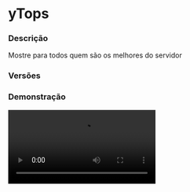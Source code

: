 # yTops
<secondary-label ref="management"/>

### Descrição
Mostre para todos quem são os melhores do servidor

### Versões
<secondary-label ref="1.8"/>
<secondary-label ref="1.9"/>
<secondary-label ref="1.10"/>
<secondary-label ref="1.11"/>
<secondary-label ref="1.12"/>
<secondary-label ref="1.13"/>
<secondary-label ref="1.14"/>
<secondary-label ref="1.15"/>
<secondary-label ref="1.16"/>
<secondary-label ref="1.17"/>
<secondary-label ref="1.18"/>
<secondary-label ref="1.19"/>
<secondary-label ref="1.20"/>

### Demonstração
<video src="//www.youtube.com/watch?v=OG_8NdVB8-0"/>


<chapter title="Comandos" id="commands" collapsible="true">
<code-block lang="plain text">/topentity&nbsp;- Gerencia os tops de entidades (NPC, ARMORSTAND)
/tophologram&nbsp;- Gerencia os tops de hologramas
/ytops force&nbsp;- Força o envio da mensagem de top
/ytops reload&nbsp;- Recarrega as configurações</code-block>
</chapter>

<chapter title="Permissões" id="permissions" collapsible="true">
<code-block lang="plain text">ytops.topentity - Permissão para o /topentity
ytops.tophologram - Permissão para o /tophologram
ytops.admin - Permissão para o /ytops</code-block>
</chapter>

## Configuração
<primary-label ref="config"/>
Confira os arquivos de configuração deste plugin e revise os detalhes para garantir uma implementação correta.

<chapter title="Arquivos de Configuração" collapsible="true">
<chapter title="Estrutura do diretório" collapsible="false">
<code-block lang="plain text" ignore-vars="true">
Estrutura do diretório:
└── yTops/
    ├── armorstands.yml
    ├── commands.yml
    ├── config.yml
    ├── holograms.yml
    ├── menus.yml
    ├── messages.yml
    └── npcs.yml
</code-block>
</chapter>

<chapter title="armorstands.yml" collapsible="true">
<code-block lang="yaml" ignore-vars="true">
<![CDATA[
#     _                              ____  _                  _
#    / \   _ __ _ __ ___   ___  _ __/ ___|| |_ __ _ _ __   __| |___
#   / _ \ | '__| '_ ` _ \ / _ \| '__\___ \| __/ _` | '_ \ / _` / __|
#  / ___ \| |  | | | | | | (_) | |   ___) | || (_| | | | | (_| \__ \
# /_/   \_\_|  |_| |_| |_|\___/|_|  |____/ \__\__,_|_| |_|\__,_|___/
#

# TOP-TYPE DISPONÍVEIS:
# VAULT, YPLANTACOES_MOEDAS, YMAQUINAS_VALOR, YTEMPOONLINE_TEMPO, YLOJAS_VISITAS, YEVENTOS_GANHADOS, YMINAS_QUEBRADOS, YMINAS_BLOCOS, YBOSSES_MATADOS, YNEWBOSSES_MATADOS, YMISSOES_ORDEM, YALMAS_ALMAS, YKILLRANK_KILLS,
# YKILLSYSTEM_XP, YKILLSYSTEM_MONEY, YKILLSYSTEM_KILLS, YKILLSYSTEM_KDR, YRANKUP_PRESTIGIO, YRANKUP_FRAGMENTOS, YSPAWNERS_COMPRADOS, YSPAWNERSSHOP_COMPRADOS, YSPAWNERSSHOP_LIMITE, YSPAWNERSSHOP_GASTO, YCLANS_MONEY, YCLANS_KDR, YCLANS_MAQUINAS,
# YCLANS_SPAWNERS, MCMMO_TODOS, MCMMO_ALQUIMIA, MCMMO_ESPADAS, MCMMO_ARQUERIA, MCMMO_MINERACAO, MCMMO_EXCAVACAO, MCMMO_MACHADOS, MCMMO_REPARACAO, MCMMO_ACROBACIA, YPOINTS_PONTOS, YPESCA_COINS, YPESCA_PESCADOS, YGUERRA_GANHADAS,
# YGUERRA_CLAN_GANHADAS, YCHAIN_KILL, YCHAIN_KILLSTREAK, YCHAIN_KDR, YCHAIN_TEMPO, YCRATESVIRTUAIS_ABERTAS, YRECOMENDAR_RECOMENDADOS, YCLANS_KILLS, YCLANS_DEATHS, YVIPS_ATIVADOS, YVIPS_CREDITOS, YMITO_TIMES, YMITO_TOTAL_TIME,
# YCAMPO_COINS, YCAMPO_BROKEN, YCAMPO_TIME, YPAYMENTS_SPENT, YMINASPACKETS_QUEBRADOS, YMINASPACKETS_BLOCOS, YBANCO_RICOS, YPESCASIMPLES_PESCADOS, YSTACKBOSSES_KILLED, YSTACKBOSSES_DAMAGE

# PLACEHOLDERS DISPONÍVEIS
# {index}, {player_<index>}, {value_<index>}, {value_formatted_<index>}, {value_time_<index>}, {value_kdr_<index>}

armorstand:
  money:
    top-type: 'VAULT'
    hologram:
      offset: 3.1
      lines: [ '&a&lTOP {index}', '&fJogador: &7{player}', '&fDinheiro: &a{value_formatted}' ]
    customs:
      custom_index_1:
        index: 1
        baby: true
        items:
          chestplate: 'DIAMOND_CHESTPLATE'
          leggings: 'DIAMOND_LEGGINGS'
          boots: 'DIAMOND_BOOTS'
          hand: 'null'
        euler-positions:
          head: '0;0;0'
          body: '0;0;0'
          left-arm: '0;0;0'
          right-arm: '0;0;0'
          left-leg: '0;0;0'
          right-leg: '0;0;0'
      custom_index_2:
        index: 2
        baby: true
        items:
          chestplate: 'GOLD_CHESTPLATE'
          leggings: 'GOLD_LEGGINGS'
          boots: 'GOLD_BOOTS'
          hand: 'null'
        euler-positions:
          head: '0;0;0'
          body: '0;0;0'
          left-arm: '0;0;0'
          right-arm: '0;0;0'
          left-leg: '0;0;0'
          right-leg: '0;0;0'
      custom_index_3:
        index: 3
        baby: true
        items:
          chestplate: 'IRON_CHESTPLATE'
          leggings: 'IRON_LEGGINGS'
          boots: 'IRON_BOOTS'
          hand: 'null'
        euler-positions:
          head: '0;0;0'
          body: '0;0;0'
          left-arm: '0;0;0'
          right-arm: '0;0;0'
          left-leg: '0;0;0'
          right-leg: '0;0;0'
      custom_index_4:
        index: 4
        baby: true
        items:
          chestplate: 'CHAINMAIL_CHESTPLATE'
          leggings: 'CHAINMAIL_LEGGINGS'
          boots: 'CHAINMAIL_BOOTS'
          hand: 'null'
        euler-positions:
          head: '0;0;0'
          body: '0;0;0'
          left-arm: '0;0;0'
          right-arm: '0;0;0'
          left-leg: '0;0;0'
          right-leg: '0;0;0'
      custom_index_5:
        index: 5
        baby: true
        items:
          chestplate: 'LEATHER_CHESTPLATE'
          leggings: 'LEATHER_LEGGINGS'
          boots: 'LEATHER_BOOTS'
          hand: 'null'
        euler-positions:
          head: '0;0;0'
          body: '0;0;0'
          left-arm: '0;0;0'
          right-arm: '0;0;0'
          left-leg: '0;0;0'
          right-leg: '0;0;0'
]]>
</code-block>
</chapter>

<chapter title="commands.yml" collapsible="true">
<code-block lang="yaml" ignore-vars="true">
<![CDATA[
#     ___                                          _
#    / __\___  _ __ ___  _ __ ___   __ _ _ __   __| |___
#   / /  / _ \| '_ ` _ \| '_ ` _ \ / _` | '_ \ / _` / __|
#  / /__| (_) | | | | | | | | | | | (_| | | | | (_| \__ \
#  \____/\___/|_| |_| |_|_| |_| |_|\__,_|_| |_|\__,_|___/
#
# Lista de comandos do plugin.

# Utilize "comando|comando" para criar aliases.
# Por exemplo: "gm|gamemode"
# Você pode criar quantas aliases quiser.
commands:
  top-entity: 'topentity|topentidade|topnpc'
  top-hologram: 'topholo|topholograma|tophologram'
  ytops: 'ytops'
  tops: 'tops|top'
]]>
</code-block>
</chapter>

<chapter title="config.yml" collapsible="true">
<code-block lang="yaml" ignore-vars="true">
<![CDATA[
#       _____
#  _   |_   _|__  _ __  ___
# | | | || |/ _ \| '_ \/ __|
# | |_| || | (_) | |_) \__ \
#  \__, ||_|\___/| .__/|___/
#  |___/         |_|
# Discord: discord.ystoreplugins.com.br
# Site: ystoreplugins.com.br
#

# Modo de depuração para correção de problemas no plugin.
debug-mode: false

#      ___      _        _
#     /   \__ _| |_ __ _| |__   __ _ ___  ___
#    / /\ / _` | __/ _` | '_ \ / _` / __|/ _ \
#   / /_// (_| | || (_| | |_) | (_| \__ \  __/
#  /___,' \__,_|\__\__,_|_.__/ \__,_|___/\___|
#
# Configurações do banco de dados.

database:
  # Determina o tipo de banco de dados. Valores válidos: [SQLITE, MYSQL, HIKARI (recomendado)]
  storage-type: SQLITE

  # Dados para conexão ao banco de dados MYSQL.
  data:
    # Endereço de conexão do banco de dados. [EX: 127.0.0.1]
    host: localhost
    # Porta de conexão do banco de dados. [EX: 3306]
    port: 3306
    # Nome do banco de dados a ser conectado. [EX: minecraft]
    database: ''
    # Usuário de conexão. [EX: root]
    username: ''
    # Senha do usuário de conexão: [EX: 123]
    password: ''

# Tempo para atualizar a lista de tops
# em segundos
top-list-tick: 1800

# Tempo para atualizar as entidades
# em segundos
top-entity-tick: 1810

# Ativar o NPC ficar olhando pro player
look-close: true

# Configuração do menu de TOP
top-menu:
  # em segundos
  time: 600
  player-format: '%ytopspapiaddon_luckperms_prefix% {player}'

# Mensagem de anúncio de jogadores do top
top-message:
  enable: true
  # em segundos
  time: 600
  #
  # PLACEHOLDERS DISPONÍVEIS:
  # {value_<TYPE>_formatted}, {value_<TYPE>_time}, {value_<TYPE>_kdr}
  #
  # TYPES:
  # VAULT, YPLANTACOES_MOEDAS, YMAQUINAS_VALOR, YTEMPOONLINE_TEMPO, YLOJAS_VISITAS, YEVENTOS_GANHADOS, YMINAS_QUEBRADOS, YMINAS_BLOCOS, YBOSSES_MATADOS, YNEWBOSSES_MATADOS, YMISSOES_ORDEM, YALMAS_ALMAS, YKILLRANK_KILLS,
  # YKILLSYSTEM_XP, YKILLSYSTEM_MONEY, YKILLSYSTEM_KILLS, YKILLSYSTEM_KDR, YRANKUP_PRESTIGIO, YRANKUP_FRAGMENTOS, YSPAWNERS_COMPRADOS, YSPAWNERSSHOP_COMPRADOS, YSPAWNERSSHOP_LIMITE, YCLANS_MONEY, YCLANS_KDR, YCLANS_MAQUINAS,
  # YCLANS_SPAWNERS, MCMMO_TODOS, MCMMO_ALQUIMIA, MCMMO_ESPADAS, MCMMO_ARQUERIA, MCMMO_MINERACAO, MCMMO_EXCAVACAO, MCMMO_MACHADOS, MCMMO_REPARACAO, MCMMO_ACROBACIA, YPOINTS_PONTOS, YPESCA_COINS, YPESCA_PESCADOS, YGUERRA_GANHADAS,
  # YGUERRA_CLAN_GANHADAS, YCHAIN_KILL, YCHAIN_KILLSTREAK, YCHAIN_KDR, YCHAIN_TEMPO, YCRATESVIRTUAIS_ABERTAS, YRECOMENDAR_RECOMENDADOS, YCLANS_KILLS, YCLANS_DEATHS, YVIPS_ATIVADOS, YVIPS_CREDITOS, YMITO_TIMES, YMITO_TOTAL_TIME,
  # YMINASPACKETS_QUEBRADOS, YMINASPACKETS_BLOCOS
  #
  player-format: '%ytopspapiaddon_luckperms_prefix% {player}'
  message: |

    &aVeja os jogadores que se destacam no servidor!
    &7(Clique na mensagem para acessar o TOP escolhido)

    <click:run_command:/money top><hover:show_text:"<green>Clique para acessar o TOP</green>"><dark_gray>-></dark_gray> <green>{player_VAULT}</green> <dark_gray>-</dark_gray> <dark_green>$</dark_green><white>{value_VAULT_formatted}</white></hover></click>
]]>
</code-block>
</chapter>

<chapter title="holograms.yml" collapsible="true">
<code-block lang="yaml" ignore-vars="true">
<![CDATA[
#   _   _       _
# | | | | ___ | | ___   __ _ _ __ __ _ _ __ ___  ___
# | |_| |/ _ \| |/ _ \ / _` | '__/ _` | '_ ` _ \/ __|
# |  _  | (_) | | (_) | (_| | | | (_| | | | | | \__ \
# |_| |_|\___/|_|\___/ \__, |_|  \__,_|_| |_| |_|___/
#                      |___/

# TOP-TYPE DISPONÍVEIS:
# VAULT, YPLANTACOES_MOEDAS, YMAQUINAS_VALOR, YTEMPOONLINE_TEMPO, YLOJAS_VISITAS, YEVENTOS_GANHADOS, YMINAS_QUEBRADOS, YMINAS_BLOCOS, YBOSSES_MATADOS, YNEWBOSSES_MATADOS, YMISSOES_ORDEM, YALMAS_ALMAS, YKILLRANK_KILLS,
# YKILLSYSTEM_XP, YKILLSYSTEM_MONEY, YKILLSYSTEM_KILLS, YKILLSYSTEM_KDR, YRANKUP_PRESTIGIO, YRANKUP_FRAGMENTOS, YSPAWNERS_COMPRADOS, YSPAWNERSSHOP_COMPRADOS, YSPAWNERSSHOP_LIMITE, YSPAWNERSSHOP_GASTO, YCLANS_MONEY, YCLANS_KDR, YCLANS_MAQUINAS,
# YCLANS_SPAWNERS, MCMMO_TODOS, MCMMO_ALQUIMIA, MCMMO_ESPADAS, MCMMO_ARQUERIA, MCMMO_MINERACAO, MCMMO_EXCAVACAO, MCMMO_MACHADOS, MCMMO_REPARACAO, MCMMO_ACROBACIA, YPOINTS_PONTOS, YPESCA_COINS, YPESCA_PESCADOS, YGUERRA_GANHADAS,
# YGUERRA_CLAN_GANHADAS, YCHAIN_KILL, YCHAIN_KILLSTREAK, YCHAIN_KDR, YCHAIN_TEMPO, YCRATESVIRTUAIS_ABERTAS, YRECOMENDAR_RECOMENDADOS, YCLANS_KILLS, YCLANS_DEATHS, YVIPS_ATIVADOS, YVIPS_CREDITOS, YMITO_TIMES, YMITO_TOTAL_TIME,
# YCAMPO_COINS, YCAMPO_BROKEN, YCAMPO_TIME, YPAYMENTS_SPENT, YMINASPACKETS_QUEBRADOS, YMINASPACKETS_BLOCOS, YBANCO_RICOS, YPESCASIMPLES_PESCADOS, YSTACKBOSSES_KILLED, YSTACKBOSSES_DAMAGE

# PLACEHOLDERS DISPONÍVEIS
# {index}, {player_<index>}, {value_<index>}, {value_formatted_<index>}, {value_time_<index>}, {value_kdr_<index>}

hologram:
  money:
    top-type: 'VAULT'
    hologram:
      lines: [ '&a&lTOP MONEY', '', '&f1º: &7{player_1} &f-> &2$&a{value_1_formatted}', '&f2º: &7{player_2} &f-> &2$&a{value_2_formatted}', '&f3º: &7{player_3} &f-> &2$&a{value_3_formatted}', '&f4º: &7{player_4} &f-> &2$&a{value_4_formatted}', '&f5º: &7{player_5} &f-> &2$&a{value_5_formatted}' ]
]]>
</code-block>
</chapter>

<chapter title="menus.yml" collapsible="true">
<code-block lang="yaml" ignore-vars="true">
<![CDATA[
#
#    /\/\   ___ _ __  _   _ ___
#   /    \ / _ \ '_ \| | | / __|
#  / /\/\ \  __/ | | | |_| \__ \
#  \/    \/\___|_| |_|\__,_|___/
#
# Sistema de menus.

# Setas dos menus.
arrows:
  back:
    material: 'ARROW:0'
    name: '&cVoltar'
    lore: ['&7Clique para voltar ao menu anterior.']
  previous:
    material: 'ARROW:0'
    name: '&cAnterior'
    lore: ['&7Clique para ir à página anterior.']
  next:
    material: 'ARROW:0'
    name: '&aPróximo'
    lore: ['&7Clique para ir à próxima página.']

# Menu top
main:
  name: '&8Tops'
  size: 36
  slots: [ 10, 11, 12, 13, 14, 15, 16 ]
  back-slot: 30
  previous-slot: 9
  next-slot: 17
  # Itens dos tops
  items:
    money:
      top-type: 'VAULT'
      material: 'EMERALD'
      name: '&2$ &aTOP Money'
      lore:
        - ''
        - '&81º &f{player_1}&7: &2$ &a{value_formatted_1}'
        - '&82º &f{player_2}&7: &2$ &a{value_formatted_2}'
        - '&83º &f{player_3}&7: &2$ &a{value_formatted_3}'
        - '&84º &f{player_4}&7: &2$ &a{value_formatted_4}'
        - '&85º &f{player_5}&7: &2$ &a{value_formatted_5}'
        - ''
]]>
</code-block>
</chapter>

<chapter title="messages.yml" collapsible="true">
<code-block lang="yaml" ignore-vars="true">
<![CDATA[
#
#    /\/\   ___  ___ ___  __ _  __ _  ___  ___
#   /    \ / _ \/ __/ __|/ _` |/ _` |/ _ \/ __|
#  / /\/\ \  __/\__ \__ \ (_| | (_| |  __/\__ \
#  \/    \/\___||___/___/\__,_|\__, |\___||___/
#                              |___/
#
# Mensagens a serem enviadas pelo plugin.


chat:
  syntax: '&cUse: /{command} {syntax}'
  number: '&cO argumento não é um número.'
  permission: '&cVocê não tem permissão para fazer isto.'
  console: '&cApenas jogadores in-game podem realizar esta ação.'
  top-type: |
    &cEste tipo não foi encontrado.
    &7Disponíveis: {types}&c.
  top-entity: |
    &cEsta entidade não foi encontrada.
    &7Disponíveis: ARMORSTAND, NPC&c.
  top-index: '&cO TOP deve estar entre 1 e 10.'
  top-already: '&cEste TOP do tipo, entidade e index, já está setado. Delete-o utilizando: /topentity delete'
  top-not-set: '&cEste TOP do tipo, entidade e index, não está setado. Defina-o utilizando: /topentity set'
  top-set: '&aTOP definido com sucesso.'
  top-deleted: '&aTOP deletado com sucesso.'
]]>
</code-block>
</chapter>

<chapter title="npcs.yml" collapsible="true">
<code-block lang="yaml" ignore-vars="true">
<![CDATA[
#   _   _
# | \ | |_ __   ___ ___
# |  \| | '_ \ / __/ __|
# | |\  | |_) | (__\__ \
# |_| \_| .__/ \___|___/
#       |_|

# TOP-TYPE DISPONÍVEIS:
# VAULT, YPLANTACOES_MOEDAS, YMAQUINAS_VALOR, YTEMPOONLINE_TEMPO, YLOJAS_VISITAS, YEVENTOS_GANHADOS, YMINAS_QUEBRADOS, YMINAS_BLOCOS, YBOSSES_MATADOS, YNEWBOSSES_MATADOS, YMISSOES_ORDEM, YALMAS_ALMAS, YKILLRANK_KILLS,
# YKILLSYSTEM_XP, YKILLSYSTEM_MONEY, YKILLSYSTEM_KILLS, YKILLSYSTEM_KDR, YRANKUP_PRESTIGIO, YRANKUP_FRAGMENTOS, YSPAWNERS_COMPRADOS, YSPAWNERSSHOP_COMPRADOS, YSPAWNERSSHOP_LIMITE, YSPAWNERSSHOP_GASTO, YCLANS_MONEY, YCLANS_KDR, YCLANS_MAQUINAS,
# YCLANS_SPAWNERS, MCMMO_TODOS, MCMMO_ALQUIMIA, MCMMO_ESPADAS, MCMMO_ARQUERIA, MCMMO_MINERACAO, MCMMO_EXCAVACAO, MCMMO_MACHADOS, MCMMO_REPARACAO, MCMMO_ACROBACIA, YPOINTS_PONTOS, YPESCA_COINS, YPESCA_PESCADOS, YGUERRA_GANHADAS,
# YGUERRA_CLAN_GANHADAS, YCHAIN_KILL, YCHAIN_KILLSTREAK, YCHAIN_KDR, YCHAIN_TEMPO, YCRATESVIRTUAIS_ABERTAS, YRECOMENDAR_RECOMENDADOS, YCLANS_KILLS, YCLANS_DEATHS, YVIPS_ATIVADOS, YVIPS_CREDITOS, YMITO_TIMES, YMITO_TOTAL_TIME,
# YCAMPO_COINS, YCAMPO_BROKEN, YCAMPO_TIME, YPAYMENTS_SPENT, YMINASPACKETS_QUEBRADOS, YMINASPACKETS_BLOCOS, YBANCO_RICOS, YPESCASIMPLES_PESCADOS, YSTACKBOSSES_KILLED, YSTACKBOSSES_DAMAGE

# PLACEHOLDERS DISPONÍVEIS
# {index}, {player_<index>}, {value_<index>}, {value_formatted_<index>}, {value_time_<index>}, {value_kdr_<index>}

npc:
  money:
    top-type: 'VAULT'
    hologram:
      offset: 3.1
      lines: [ '&a&lTOP {index}', '&fJogador: &7{player}', '&fDinheiro: &a{value_formatted}' ]
]]>
</code-block>
</chapter>

</chapter>
## API
<primary-label ref="api"/>

Configure nossa API para aproveitar todos os recursos oferecidos pelo plugin. Siga as instruções para garantir uma integração bem-sucedida.

<code-block lang="java">
public static TopAPIHolder getAPI() {
    try {
        RegisteredServiceProvider&lt;TopAPIHolder> rsp = Bukkit.getServer().getServicesManager()
            .getRegistration(TopAPIHolder.class);
        return rsp == null ? null : rsp.getProvider();
    } catch (Throwable var1) {
        return null;
    }
}
</code-block>

## Erros comuns
<primary-label ref="errors"/>

Antes de configurar o plugin, revise os pontos listados aqui para evitar problemas frequentes durante a configuração.

<seealso style="cards">
    <category ref="wrs">
        <a href="yplugins.md"></a>        <a href="https://ystoreplugins.com.br/plugins/detalhes/96-yTops">Site do plugin yTops</a>
    </category>
</seealso>